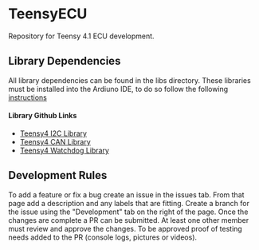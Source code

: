 # TeensyECU
Repository for Teensy 4.1 ECU development. 

## Library Dependencies
All library dependencies can be found in the libs directory. These libraries must be installed into the Ardiuno IDE, to do so follow the following 
[instructions](https://docs.arduino.cc/software/ide-v1/tutorials/installing-libraries)

#### Library Github Links
 - [Teensy4 I2C Library](https://github.com/Richard-Gemmell/teensy4_i2c)
 - [Teensy4 CAN Library](https://github.com/tonton81/FlexCAN_T4)
 - [Teensy4 Watchdog Library](https://github.com/tonton81/WDT_T4)

## Development Rules
To add a feature or fix a bug create an issue in the issues tab. From that page add a description and any labels that are fitting. Create a branch for the issue using the "Development" tab on the right of the page. Once the changes are complete a PR can be submitted. At least one other member must review and approve the changes. To be approved proof of testing needs added to the PR (console logs, pictures or videos).

